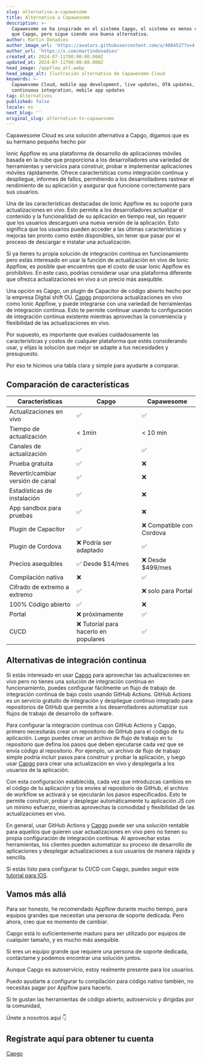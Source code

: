 ```yaml
---
slug: alternativa-a-capawesome
title: Alternativa a Capawesome
description: >-
  Capawesome se ha inspirado en el sistema Capgo, el sistema es menos completo
  que Capgo, pero sigue siendo una buena alternativa.
author: Martin Donadieu
author_image_url: 'https://avatars.githubusercontent.com/u/4084527?v=4'
author_url: 'https://x.com/martindonadieu'
created_at: 2024-07-11T00:00:00.000Z
updated_at: 2024-07-11T00:00:00.000Z
head_image: /appflow_alt.webp
head_image_alt: Ilustración alternativa de Capawesome Cloud
keywords: >-
  Capawesome Cloud, mobile app development, live updates, OTA updates,
  continuous integration, mobile app updates
tag: Alternatives
published: false
locale: es
next_blog: ''
original_slug: alternative-to-capawesome
---
```

Capawesome Cloud es una solución alternativa a Capgo, digamos que es su hermano pequeño hecho por

Ionic Appflow es una plataforma de desarrollo de aplicaciones móviles basada en la nube que proporciona a los desarrolladores una variedad de herramientas y servicios para construir, probar e implementar aplicaciones móviles rápidamente. Ofrece características como integración continua y despliegue, informes de fallos, permitiendo a los desarrolladores rastrear el rendimiento de su aplicación y asegurar que funcione correctamente para sus usuarios.

Una de las características destacadas de Ionic Appflow es su soporte para actualizaciones en vivo. Esto permite a los desarrolladores actualizar el contenido y la funcionalidad de su aplicación en tiempo real, sin requerir que los usuarios descarguen una nueva versión de la aplicación. Esto significa que los usuarios pueden acceder a las últimas características y mejoras tan pronto como estén disponibles, sin tener que pasar por el proceso de descargar e instalar una actualización.

Si ya tienes tu propia solución de integración continua en funcionamiento pero estás interesado en usar la función de actualización en vivo de Ionic Appflow, es posible que encuentres que el costo de usar Ionic Appflow es prohibitivo. En este caso, podrías considerar usar una plataforma diferente que ofrezca actualizaciones en vivo a un precio más asequible.

Una opción es Capgo, un plugin de Capacitor de código abierto hecho por la empresa Digital shift OU. [Capgo](/register/) proporciona actualizaciones en vivo como Ionic Appflow, y puede integrarse con una variedad de herramientas de integración continua. Esto te permite continuar usando tu configuración de integración continua existente mientras aprovechas la conveniencia y flexibilidad de las actualizaciones en vivo.

Por supuesto, es importante que evalúes cuidadosamente las características y costos de cualquier plataforma que estés considerando usar, y elijas la solución que mejor se adapte a tus necesidades y presupuesto.

Por eso te hicimos una tabla clara y simple para ayudarte a comparar.

## Comparación de características

| Características | Capgo | Capawesome |
| --- | --- | --- |
| Actualizaciones en vivo | ✅ | ✅ |
| Tiempo de actualización | < 1min | < 10 min |
| Canales de actualización | ✅ | ✅ |
| Prueba gratuita | ✅ | ❌ |
| Revertir/cambiar versión de canal | ✅ | ❌ |
| Estadísticas de instalación | ✅ | ❌ |
| App sandbox para pruebas | ✅ | ❌ |
| Plugin de Capacitor | ✅ | ❌ Compatible con Cordova |
| Plugin de Cordova | ❌ Podría ser adaptado | ✅ |
| Precios asequibles | ✅ Desde $14/mes | ❌ Desde $499/mes |
| Compilación nativa | ❌ | ✅ |
| Cifrado de extremo a extremo | ✅ | ❌ solo para Portal |
| 100% Código abierto | ✅ | ❌ |
| Portal | ❌ próximamente | ✅ |
| CI/CD | ❌ Tutorial para hacerlo en populares | ✅ |

## Alternativas de integración continua

Si estás interesado en usar [Capgo](https://capgo.app/pricing/) para aprovechar las actualizaciones en vivo pero no tienes una solución de integración continua en funcionamiento, puedes configurar fácilmente un flujo de trabajo de integración continua de bajo costo usando GitHub Actions. GitHub Actions es un servicio gratuito de integración y despliegue continuo integrado para repositorios de GitHub que permite a los desarrolladores automatizar sus flujos de trabajo de desarrollo de software.

Para configurar la integración continua con GitHub Actions y Capgo, primero necesitarás crear un repositorio de GitHub para el código de tu aplicación. Luego puedes crear un archivo de flujo de trabajo en tu repositorio que defina los pasos que deben ejecutarse cada vez que se envía código al repositorio. Por ejemplo, un archivo de flujo de trabajo simple podría incluir pasos para construir y probar la aplicación, y luego usar [Capgo](/register/) para crear una actualización en vivo y desplegarla a los usuarios de la aplicación.

Con esta configuración establecida, cada vez que introduzcas cambios en el código de tu aplicación y los envíes al repositorio de GitHub, el archivo de workflow se activará y se ejecutarán los pasos especificados. Esto te permite construir, probar y desplegar automáticamente tu aplicación JS con un mínimo esfuerzo, mientras aprovechas la comodidad y flexibilidad de las actualizaciones en vivo.

En general, usar GitHub Actions y [Capgo](/register/) puede ser una solución rentable para aquellos que quieren usar actualizaciones en vivo pero no tienen su propia configuración de integración continua. Al aprovechar estas herramientas, los clientes pueden automatizar su proceso de desarrollo de aplicaciones y desplegar actualizaciones a sus usuarios de manera rápida y sencilla.

Si estás listo para configurar tu CI/CD con Capgo, puedes seguir este [tutorial para IOS](https://capgo.app/blog/automatic-capacitor-android-build-github-action/).

## Vamos más allá

Para ser honesto, he recomendado Appflow durante mucho tiempo, para equipos grandes que necesitan una persona de soporte dedicada.
Pero ahora, creo que es momento de cambiar.

Capgo está lo suficientemente maduro para ser utilizado por equipos de cualquier tamaño, y es mucho más asequible.

Si eres un equipo grande que requiere una persona de soporte dedicada, contáctame y podemos encontrar una solución juntos.

Aunque Capgo es autoservicio, estoy realmente presente para los usuarios.

Puedo ayudarte a configurar tu compilación para código nativo también, no necesitas pagar por Appflow para hacerlo.

Si te gustan las herramientas de código abierto, autoservicio y dirigidas por la comunidad,

Únete a nosotros aquí 👇

## Regístrate aquí para obtener tu cuenta

[Capgo](/register/)
